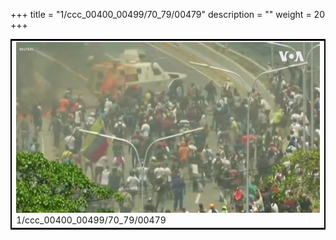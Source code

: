 +++
title = "1/ccc_00400_00499/70_79/00479"
description = ""
weight = 20
+++

<table style="border:2px solid black;max-width:800px;max-height:800px;" 
><tr><td>
<img class="center-fit-jpg"
src="/jpg_/aaa_20190430_NxaOmWaI8sI_00478.jpg">
1/ccc_00400_00499/70_79/00479
</img></td></tr></table>
